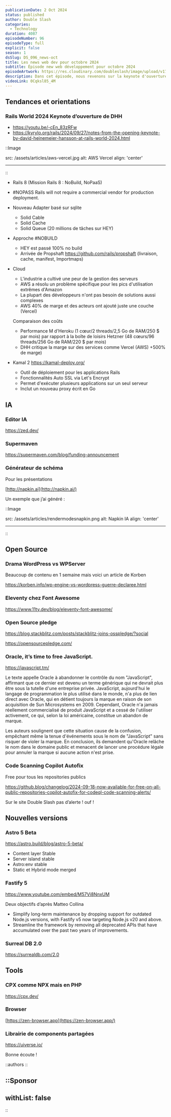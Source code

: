 ```yaml
---
publicationDate: 2 Oct 2024
status: published
author: Double Slash
categories:
  - Technology
duration: 4087
episodeNumber: 96
episodeType: full
explicit: false
season: 1
dsSlug: DS_096_news-oct
title: Les news web dev pour octobre 2024
subtitle: Épisode new web développement pour octobre 2024
episodeArtwork: https://res.cloudinary.com/doubleslash/image/upload/v1727863067/ART_96_sjwwkf.png
description: Dans cet épisode, nous revenons sur la keynote d'ouverture de DHH, qui n'a pas manqué de secouer l'industrie en critiquant vivement les fournisseurs de cloud, tout en esquissant les grandes tendances pour les années à venir. L'intelligence artificielle avec des navigateurs et des éditeurs de code. Nous abordons également les nouvelles versions des frameworks populaires comme Astro et Fastify, sans oublier l'importance croissante des projets open source et des outils qui transforment notre quotidien de développeurs.
videoLink: 0Cqksl85_4M
---
```


## Tendances et orientations

### Rails World 2024 Keynote d’ouverture de DHH

- https://youtu.be/-cEn_83zRFw
- https://kyrylo.org/rails/2024/09/27/notes-from-the-opening-keynote-by-david-heinemeier-hansson-at-rails-world-2024.html

::Image

src: /assets/articles/aws-vercel.jpg
alt: AWS Vercel
align: 'center'

---

::

- Rails 8 (Mission Rails 8 : NoBuild, NoPaaS)
- #NOPASS Rails will not require a commercial vendor for production deployment.
- Nouveau Adapter basé sur sqlite
  - Solid Cable
  - Solid Cache
  - Solid Queue (20 millions de tâches sur HEY)
- Approche #NOBUILD
  - HEY est passé 100% no build
  - Arrivée de Propshaft https://github.com/rails/propshaft (livraison, cache, manifest, Importmaps)
- Cloud

  - L'industrie a cultivé une peur de la gestion des serveurs
  - AWS a résolu un problème spécifique pour les pics d'utilisation extrêmes d'Amazon
  - La plupart des développeurs n'ont pas besoin de solutions aussi complexes
  - AWS 40% de marge et des acteurs ont ajouté juste une couche (Vercel)

  Comparaison des coûts

  - Performance M d'Heroku (1 cœur/2 threads/2,5 Go de RAM/250 $ par mois) par rapport à la boîte de loisirs Hetzner (48 cœurs/96 threads/256 Go de RAM/220 $ par mois)
  - DHH critique la marge sur des services comme Vercel (AWS) +500% de marge)

- Kamal 2 https://kamal-deploy.org/
  - Outil de déploiement pour les applications Rails
  - Fonctionnalités Auto SSL via Let's Encrypt
  - Permet d'exécuter plusieurs applications sur un seul serveur
  - Inclut un nouveau proxy écrit en Go

## IA

### Editor IA

https://zed.dev/

### Supermaven

https://supermaven.com/blog/funding-announcement

### Générateur de schéma

Pour les présentations

[http://napkin.ai](http://napkin.ai/)

Un exemple que j’ai généré :

::Image

src: /assets/articles/rendermodesnapkin.png
alt: Napkin IA
align: 'center'

---

::

## Open Source

### Drama WordPress vs WPServer

Beaucoup de contenu en 1 semaine mais voici un article de Korben

https://korben.info/wp-engine-vs-wordpress-guerre-declaree.html

### Eleventy chez Font Awesome

https://www.11ty.dev/blog/eleventy-font-awesome/

### Open Source pledge

https://blog.stackblitz.com/posts/stackblitz-joins-osspledge/?social

https://opensourcepledge.com/

### **Oracle, it’s time to free JavaScript.**

https://javascript.tm/

Le texte appelle Oracle à abandonner le contrôle du nom "JavaScript", affirmant que ce dernier est devenu un terme générique qui ne devrait plus être sous la tutelle d'une entreprise privée. JavaScript, aujourd'hui le langage de programmation le plus utilisé dans le monde, n'a plus de lien direct avec Oracle, qui en détient toujours la marque en raison de son acquisition de Sun Microsystems en 2009. Cependant, Oracle n'a jamais réellement commercialisé de produit JavaScript et a cessé de l'utiliser activement, ce qui, selon la loi américaine, constitue un abandon de marque.

Les auteurs soulignent que cette situation cause de la confusion, empêchant même la tenue d'événements sous le nom de "JavaScript" sans risquer de violer la marque. En conclusion, ils demandent qu'Oracle relâche le nom dans le domaine public et menacent de lancer une procédure légale pour annuler la marque si aucune action n'est prise.

### Code Scanning Copilot Autofix

Free pour tous les repositories publics

https://github.blog/changelog/2024-09-18-now-available-for-free-on-all-public-repositories-copilot-autofix-for-codeql-code-scanning-alerts/

Sur le site Double Slash pas d’alerte ! ouf !

## Nouvelles versions

### Astro 5 Beta

https://astro.build/blog/astro-5-beta/

- Content layer Stable
- Server island stable
- Astro:env stable
- Static et Hybrid mode merged

### Fastify 5

https://www.youtube.com/embed/M57Vi8NnxUM

Deux objectifs d’après Matteo Collina

- Simplify long-term maintenance by dropping support for outdated Node.js versions, with Fastify v5 now targeting Node.js v20 and above.
- Streamline the framework by removing all deprecated APIs that have accumulated over the past two years of improvements.

### Surreal DB 2.0

https://surrealdb.com/2.0

## Tools

### CPX comme NPX mais en PHP

https://cpx.dev/

### Browser

[https://zen-browser.app](https://zen-browser.app/)

### Librairie de components partagées

https://uiverse.io/

Bonne écoute !

::authors
::

## ::Sponsor

## withList: false

::
